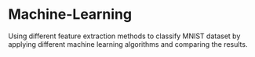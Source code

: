 # Machine-Learning
Using different feature extraction methods to classify MNIST dataset by applying different machine learning algorithms and comparing the results.
